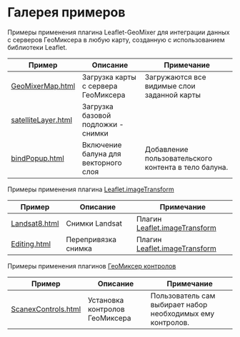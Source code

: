 # Галерея примеров

Примеры применения плагина Leaflet-GeoMixer для интеграции данных с серверов ГеоМиксера в любую карту, созданную с использованием библиотеки Leaflet.

Пример|Описание|Примечание
------|---------|-----------
[GeoMixerMap.html](http://ScanEx.github.com/Leaflet-GeoMixer/examples/GeoMixerMap.html)| Загрузка карты с сервера ГеоМиксера| Загружаются все видимые слои заданной карты
[satelliteLayer.html](http://ScanEx.github.com/Leaflet-GeoMixer/examplesV2/satelliteLayer.html)|Загрузка базовой подложки - снимки|
[bindPopup.html](http://ScanEx.github.com/Leaflet-GeoMixer/examplesV2/bindPopup.html)| Включение балуна для векторного слоя| Добавление пользовательского контента в тело балуна.

Примеры применения плагина [Leaflet.imageTransform](https://github.com/ScanEx/Leaflet.imageTransform)

Пример|Описание|Примечание
------|---------|-----------
[Landsat8.html](http://scanex.github.io/Leaflet.imageTransform/examples/Landsat8.html)| Снимки Landsat| Плагин [Leaflet.imageTransform](https://github.com/ScanEx/Leaflet.imageTransform)
[Editing.html](http://scanex.github.io/Leaflet.imageTransform/examples/Editing.html)| Перепривязка снимка| Плагин [Leaflet.imageTransform](https://github.com/ScanEx/Leaflet.imageTransform)

Примеры применения плагинов [ГеоМиксер контролов](https://github.com/ScanEx/gmxControls)

Пример|Описание|Примечание
------|---------|-----------
[ScanexControls.html](http://scanex.github.io/gmxControls/examples/ScanexControls.html)| Установка контролов ГеоМиксера| Пользователь сам выбирает набор необходимых ему контролов.
